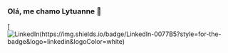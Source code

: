 ### Olá, me chamo Lytuanne 👋

[![LinkedIn(https://img.shields.io/badge/LinkedIn-0077B5?style=for-the-badge&logo=linkedin&logoColor=white)](https://www.linkedin.com/in/lytuanne-costa-%F0%9F%92%BB%E2%98%95%EF%B8%8F%F0%9F%8F%B3%EF%B8%8F%E2%80%8D%F0%9F%8C%88-40352a23a/)
